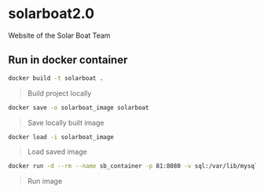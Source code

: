 # solarboat2.0
Website of the Solar Boat Team

## Run in docker container

```sh
docker build -t solarboat .
```
> Build project locally

```sh
docker save -o solarboat_image solarboat
```
> Save locally built image

```sh
docker load -i solarboat_image
```
> Load saved image

```sh
docker run -d --rm --name sb_container -p 81:8080 -v sql:/var/lib/mysql solarboat  
```
> Run image
